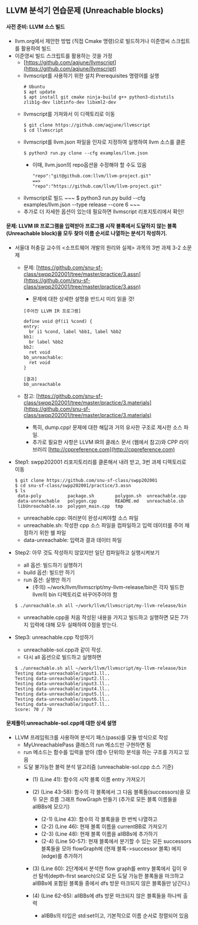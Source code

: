 
## LLVM 분석기 연습문제 (Unreachable blocks)

#### 사전 준비: LLVM 소스 빌드
 - llvm.org에서 제안한 방법 (직접 Cmake 명령)으로 빌드하거나 이준영씨 스크립트를 활용하여 빌드
 - 이준영씨 빌드 스크립트를 활용하는 것을 가정
    * [https://github.com/aqjune/llvmscript](https://github.com/aqjune/llvmscript)
    * llvmscript를 사용하기 위한 설치 Prerequisites 명령어를 실행
        ~~~
        # Ubuntu
        $ apt update
        $ apt install git cmake ninja-build g++ python3-distutils zlib1g-dev libtinfo-dev libxml2-dev
        ~~~
   * llvmscript를 가져와서 이 디렉토리로 이동
        ~~~
        $ git clone https://github.com/aqjune/llvmscript
        $ cd llvmscript
        ~~~
   *  llvmscript를 llvm.json 파일을 인자로 지정하여 실행하여 llvm 소스를 클론
        ~~~
        $ python3 run.py clone --cfg examples/llvm.json 
        ~~~
      * 이때, llvm.json의 repo옵션을 수정해야 할 수도 있음
         ~~~
         "repo":"git@github.com:llvm/llvm-project.git"
         ==>
         "repo":"https://github.com/llvm/llvm-project.git"
         ~~~
   * llvmscript로 빌드 
         ~~~
         $ python3 run.py build --cfg examples/llvm.json --type release --core 6
         ~~~
   * 추가로 더 자세한 옵션이 있는데 필요하면 llvmscript 리포지토리에서 확인!

#### 문제: LLVM IR 프로그램을 입력받아 프로그램 시작 블록에서 도달하지 않는 블록(Unreachable block)을 모두 찾아 이름 순서로 나열하는 분석기 작성하기.
 - 서울대 허충길 교수의 <소프트웨어 개발의 원리와 실제> 과목의 3번 과제 3-2 소문제 
   * 문제: [https://github.com/snu-sf-class/swpp202001/tree/master/practice/3.assn](https://github.com/snu-sf-class/swpp202001/tree/master/practice/3.assn)
      - 문제에 대한 상세한 설명을 반드시 미리 읽을 것!
      ~~~
      [주어진 LLVM IR 프로그램]

      define void @f(i1 %cond) {
      entry:
        br i1 %cond, label %bb1, label %bb2
      bb1:
        br label %bb2
      bb2:
        ret void
      bb_unreachable:
        ret void
      }

      [결과]
      bb_unreachable
      ~~~
      
   * 참고: [https://github.com/snu-sf-class/swpp202001/tree/master/practice/3.materials](https://github.com/snu-sf-class/swpp202001/tree/master/practice/3.materials)
      - 특히, dump.cpp! 문제에 대한 해답과 거의 유사한 구조로 제시한 소스 파일.
      - 추가로 필요한 사항은 LLVM IR의 클래스 문서 (웹에서 참고)와 CPP 라이브러리 [http://cppreference.com](http://cppreference.com)
      
 - Step1: swpp202001 리포지토리리를 클론해서 내려 받고, 3번 과제 디렉토리로 이동
   ~~~
   $ git clone https://github.com/snu-sf-class/swpp202001
   $ cd snu-sf-class/swpp202001/practice/3.assn
   $ ls
    data-poly          package.sh        polygon.sh  unreachable.cpp
    data-unreachable   polygon.cpp       README.md   unreachable.sh
    libUnreachable.so  polygon_main.cpp  tmp
   ~~~
    * unreachable.cpp: 여러분이 완성시켜야할 소스 파일
    * unreachable.sh: 작성한 cpp 소스 파일을 컴파일하고 입력 데이터를 주어 채점하기 위한 쉘 파일
    * data-unreachable: 입력과 결과 데이터 파일
    
 - Step2: 아무 것도 작성하지 않았지만 일단 컴파일하고 실행시켜보기
    * all 옵션: 빌드하기 실행하기
    * build 옵션: 빌드만 하기
    * run 옵션: 실행만 하기
	  - (주의) ~/work/llvm/llvmscript/my-llvm-release/bin은 각자 빌드한 llvm의 bin 디렉토리로 바꾸어주어야 함
   ~~~
   $ ./unreachable.sh all ~/work/llvm/llvmscript/my-llvm-release/bin
   ~~~
    * unreachable.cpp을 처음 작성된 내용을 가지고 빌드하고 실행하면 모든 7가지 입력에 대해 모두 실패하여 0점을 받는다.

 - Step3: unreachable.cpp 작성하기
   * unreachable-sol.cpp과 같이 작성. 
   * 다시 all 옵션으로 빌드하고 실행하면 
   ~~~
   $ ./unreachable.sh all ~/work/llvm/llvmscript/my-llvm-release/bin  
   Testing data-unreachable/input1.ll..  
   Testing data-unreachable/input2.ll..  
   Testing data-unreachable/input3.ll..  
   Testing data-unreachable/input4.ll..  
   Testing data-unreachable/input5.ll..  
   Testing data-unreachable/input6.ll..  
   Testing data-unreachable/input7.ll..  
   Score: 70 / 70
   ~~~

#### 문제풀이:unreachable-sol.cpp에 대한 상세 설명
 - LLVM 프레임워크를 사용하여 분석기 패스(pass)를 모듈 방식으로 작성
   * MyUnreachablePass 클래스의 run 메소드만 구현하면 됨
   * run 메소드는 함수를 입력을 받아 (함수 단위의) 분석을 하는 구조를 가지고 있음
   * 도달 불가능한 블럭 분석 알고리즘 (unreachable-sol.cpp 소스 기준)
     - (1) (Line 41): 함수의 시작 블록 이름 entry 가져오기
     - (2) (Line 43-58): 함수의 각 블록에서 그 다음 블록들(successors)을 모두 모은 흐름 그래프 flowGraph 만들기 (추가로 모든 블록 이름들을 allBBs에 모으기)
        
       * (2-1) (Line 43): 함수의 각 블록을을 한 번씩 나열하고
       * (2-2) (Line 46): 현재 블록 이름을 currentBB로 가져오기
       * (2-3) (Line 48): 현재 블록 이름을 allBBs에 추가하기
       * (2-4) (Line 50-57): 현재 블록에서 분기할 수 있는 모든 successors 블록들을 모아 flowGraph에 (현재 블록->successor 블록) 에지(edge)를 추가하기
     - (3) (Line 60): 2단계에서 분석한 flow graph를 entry 블록에서 깊이 우선 탐색(depth-first search)으로 모든 도달 가능한 블록들을 마크하고 allBBs에 포함된 블록들 중에서 dfs 방문 마크되지 않은 블록들만 남긴다.)
     - (4) (Line 62-65): allBBs에 dfs 방문 마크되지 않은 블록들을 하나씩 출력
       * allBBs의 타입은 std:set이고, 기본적으로 이름 순서로 정렬되어 있음






